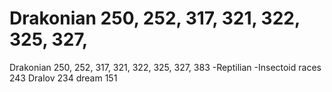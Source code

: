 # Drakonian 250, 252, 317, 321, 322, 325, 327,

Drakonian 250, 252, 317, 321, 322, 325, 327,
383
-Reptilian
-Insectoid races 243
Dralov 234
dream 151